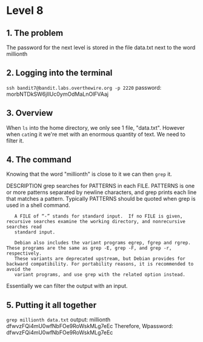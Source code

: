 # Level 8

## 1. The problem

The password for the next level is stored in the file data.txt next to the word millionth

## 2. Logging into the terminal

`ssh bandit7@bandit.labs.overthewire.org -p 2220`
password: morbNTDkSW6jIlUc0ymOdMaLnOlFVAaj

## 3. Overview

When `ls` into the home directory, we only see 1 file, "data.txt". However when `cat`ing it we're met with an enormous quantity of text. We need to filter it.

## 4. The command

Knowing that the word "millionth" is close to it we can then `grep` it.

DESCRIPTION
       grep  searches  for  PATTERNS  in  each FILE.  PATTERNS is one or more patterns separated by newline characters, and grep prints each line that
       matches a pattern.  Typically PATTERNS should be quoted when grep is used in a shell command.

       A FILE of “-” stands for standard input.  If no FILE is given, recursive searches examine the working directory, and nonrecursive searches read
       standard input.

       Debian also includes the variant programs egrep, fgrep and rgrep.  These programs are the same as grep -E, grep -F, and grep -r,  respectively.
       These variants are deprecated upstream, but Debian provides for backward compatibility. For portability reasons, it is recommended to avoid the
       variant programs, and use grep with the related option instead.

Essentially we can filter the output with an input.

## 5. Putting it all together

`grep millionth data.txt`
output: millionth	dfwvzFQi4mU0wfNbFOe9RoWskMLg7eEc
Therefore, Wpassword: dfwvzFQi4mU0wfNbFOe9RoWskMLg7eEc
